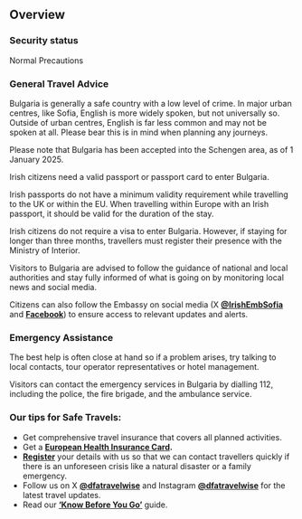 ## Overview

### **Security status**

Normal Precautions

### **General Travel Advice**

Bulgaria is generally a safe country with a low level of crime. In major urban centres, like Sofia, English is more widely spoken, but not universally so. Outside of urban centres, English is far less common and may not be spoken at all. Please bear this is in mind when planning any journeys.

Please note that Bulgaria has been accepted into the Schengen area, as of 1 January 2025.

Irish citizens need a valid passport or passport card to enter Bulgaria.

Irish passports do not have a minimum validity requirement while travelling to the UK or within the EU. When travelling within Europe with an Irish passport, it should be valid for the duration of the stay.

Irish citizens do not require a visa to enter Bulgaria. However, if staying for longer than three months, travellers must register their presence with the Ministry of Interior.

Visitors to Bulgaria are advised to follow the guidance of national and local authorities and stay fully informed of what is going on by monitoring local news and social media.

Citizens can also follow the Embassy on social media (X [**@IrishEmbSofia**](https://twitter.com/IrlEmbSofia) and [**Facebook**](https://www.facebook.com/EmbassyofIrelandSofia/)) to ensure access to relevant updates and alerts.

### **Emergency Assistance**

The best help is often close at hand so if a problem arises, try talking to local contacts, tour operator representatives or hotel management.

Visitors can contact the emergency services in Bulgaria by dialling 112, including the police, the fire brigade, and the ambulance service.

### **Our tips for Safe Travels:**

* Get comprehensive travel insurance that covers all planned activities.
* Get a [**European Health Insurance Card**](http://www.hse.ie/eng/services/list/1/schemes/EHIC/)**.**
* [**Register**](/en/dfa/overseas-travel/citizens-registration/) your details with us so that we can contact travellers quickly if there is an unforeseen crisis like a natural disaster or a family emergency.
* Follow us on X [**@dfatravelwise**](https://www.twitter.com/DFATravelWise) and Instagram [**@dfatravelwise**](https://www.instagram.com/dfatravelwise/) for the latest travel updates.
* Read our [**‘Know Before You Go’**](/en/dfa/overseas-travel/know-before-you-go-/) guide.